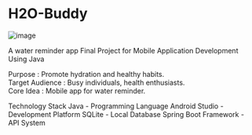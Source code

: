 # H2O-Buddy

![image](https://github.com/user-attachments/assets/c5392d53-d6e3-4d94-83b7-e57e8f1f9bd8)

A water reminder app
Final Project for Mobile Application Development Using Java

Purpose : Promote hydration and healthy habits.<br>
Target Audience : Busy individuals, health enthusiasts.<br>
Core Idea : Mobile app for water reminder.<br>

Technology Stack
Java - Programming Language
Android Studio - Development Platform
SQLite - Local Database
Spring Boot Framework - API System






